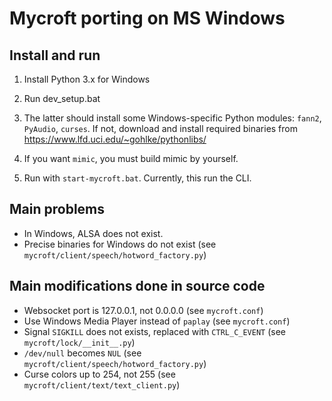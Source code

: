 # Mycroft porting on MS Windows

## Install and run

1. Install Python 3.x for Windows
2. Run dev_setup.bat

3. The latter should install some Windows-specific Python modules: `fann2`, `PyAudio`, `curses`.
If not, download and install required binaries from https://www.lfd.uci.edu/~gohlke/pythonlibs/

4. If you want `mimic`, you must build mimic by yourself.
5. Run with `start-mycroft.bat`. Currently, this run the CLI.

## Main problems

* In Windows, ALSA does not exist.
* Precise binaries for Windows do not exist (see `mycroft/client/speech/hotword_factory.py`)

## Main modifications done in source code

* Websocket port is 127.0.0.1, not 0.0.0.0 (see `mycroft.conf`)
* Use Windows Media Player instead of `paplay` (see `mycroft.conf`)
* Signal `SIGKILL` does not exists, replaced with `CTRL_C_EVENT` (see `mycroft/lock/__init__.py`)
* `/dev/null` becomes `NUL` (see `mycroft/client/speech/hotword_factory.py`)
* Curse colors up to 254, not 255 (see `mycroft/client/text/text_client.py`)
